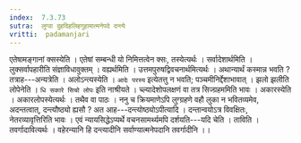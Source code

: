 ```yaml
---
index:  7.3.73
sutra:  लुग्वा दुहदिहलिहगुहामात्मनेपदे दन्त्ये
vritti:  padamanjari
---
```


एतेषामङ्गानां क्सस्येति । एतेषां सम्बन्धी यो निमित्तत्वेन क्सः, तस्येत्यर्थः ।
सर्वादेशार्थमिति । लुक्सर्वापहारीति संज्ञाविधावुक्तम् । वह्यर्थमिति । उत्तमपुरुषद्विवचनार्थमित्यर्थः । अथान्यार्थं कस्मान्न भवति ? तत्राह---अन्यत्रेति । अलोऽन्त्यस्येति । `आदेः परस्य` इत्येतत्तु न भवति; पञ्चमीनिर्द्देशाभावात् । झलो झलीति लोपेनेति । `धि सकारे सिचो लोपः` इति नाश्रीयते । च्ल्यादेशोपलक्षणं वा तत्र सिज्ग्रहममिति भावः । अकारस्येति । अकारलोपस्येत्यर्थः । तथैव वा पाठः ।
ननु च क्रियमाणेऽपि लुग्ग्रहणे वहौ लुका न भवितव्यमेव, अदन्तत्वात्, दन्त्यौष्ठ्यो ह्यसौ ? अत आह---दन्त्योष्ठ्योऽपीत्यादि । दन्तान्वयोऽत्र विवक्षितः, नेतरव्यावृत्तिरिति भावः । एवं न्यायसिद्धेऽप्यर्थे वचनसामर्थ्यमपि दर्शयति---यदि चेति । ताविति । तवर्गादावित्यर्थः । वहेरन्यानि हि दन्त्यादीनि सर्वाण्यात्मनेपदानि तवर्गादीनि ।।
